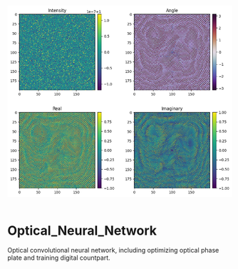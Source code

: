 <div align="center">
  <img src="https://raw.githubusercontent.com/YZUCAM/Optical_Neural_Network/main/docsrc/phase_plate2.png"><br><br>
</div>

# Optical_Neural_Network
Optical convolutional neural network, including optimizing optical phase plate and training digital countpart.
